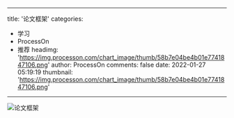 
---
title: '论文框架'
categories: 
 - 学习
 - ProcessOn
 - 推荐
headimg: 'https://img.processon.com/chart_image/thumb/58b7e04be4b01e7741847106.png'
author: ProcessOn
comments: false
date: 2022-01-27 05:19:19
thumbnail: 'https://img.processon.com/chart_image/thumb/58b7e04be4b01e7741847106.png'
---

<div>   
<img class="thumb" alt="论文框架" src="https://img.processon.com/chart_image/thumb/58b7e04be4b01e7741847106.png" referrerpolicy="no-referrer">
<p></p>  
</div>
            